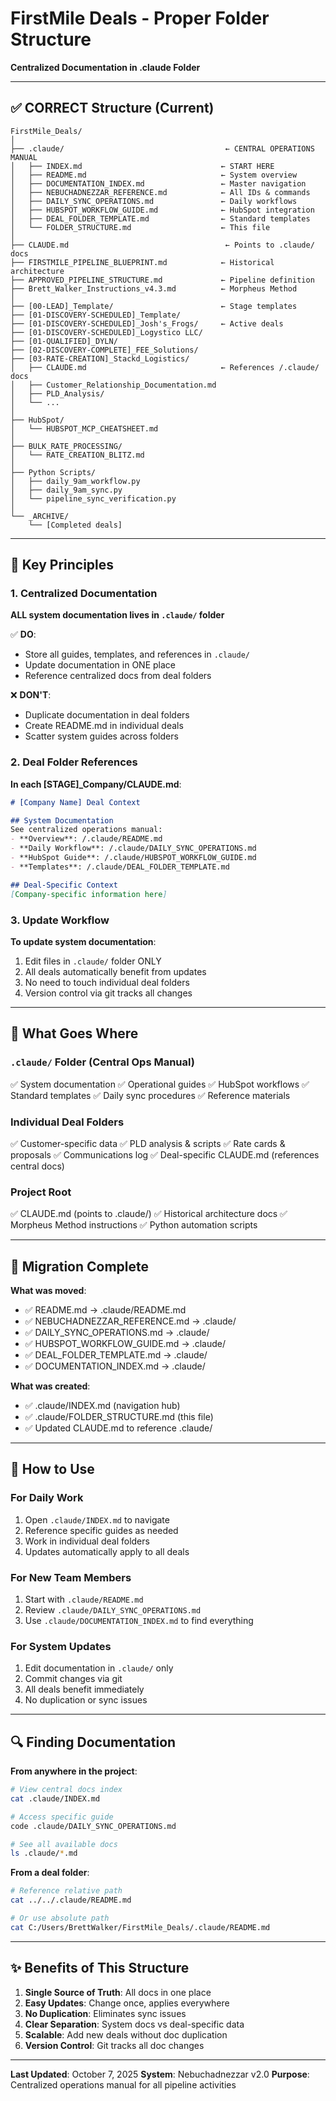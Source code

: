 # FirstMile Deals - Proper Folder Structure
**Centralized Documentation in .claude Folder**

---

## ✅ CORRECT Structure (Current)

```
FirstMile_Deals/
│
├── .claude/                                    ← CENTRAL OPERATIONS MANUAL
│   ├── INDEX.md                               ← START HERE
│   ├── README.md                              ← System overview
│   ├── DOCUMENTATION_INDEX.md                 ← Master navigation
│   ├── NEBUCHADNEZZAR_REFERENCE.md            ← All IDs & commands
│   ├── DAILY_SYNC_OPERATIONS.md               ← Daily workflows
│   ├── HUBSPOT_WORKFLOW_GUIDE.md              ← HubSpot integration
│   ├── DEAL_FOLDER_TEMPLATE.md                ← Standard templates
│   └── FOLDER_STRUCTURE.md                    ← This file
│
├── CLAUDE.md                                   ← Points to .claude/ docs
├── FIRSTMILE_PIPELINE_BLUEPRINT.md            ← Historical architecture
├── APPROVED_PIPELINE_STRUCTURE.md             ← Pipeline definition
├── Brett_Walker_Instructions_v4.3.md          ← Morpheus Method
│
├── [00-LEAD]_Template/                        ← Stage templates
├── [01-DISCOVERY-SCHEDULED]_Template/
├── [01-DISCOVERY-SCHEDULED]_Josh's_Frogs/     ← Active deals
├── [01-DISCOVERY-SCHEDULED]_Logystico LLC/
├── [01-QUALIFIED]_DYLN/
├── [02-DISCOVERY-COMPLETE]_FEE_Solutions/
├── [03-RATE-CREATION]_Stackd_Logistics/
│   ├── CLAUDE.md                              ← References /.claude/ docs
│   ├── Customer_Relationship_Documentation.md
│   ├── PLD_Analysis/
│   └── ...
│
├── HubSpot/
│   └── HUBSPOT_MCP_CHEATSHEET.md
│
├── BULK_RATE_PROCESSING/
│   └── RATE_CREATION_BLITZ.md
│
├── Python Scripts/
│   ├── daily_9am_workflow.py
│   ├── daily_9am_sync.py
│   └── pipeline_sync_verification.py
│
└── _ARCHIVE/
    └── [Completed deals]
```

---

## 🎯 Key Principles

### 1. Centralized Documentation
**ALL system documentation lives in `.claude/` folder**

✅ **DO**:
- Store all guides, templates, and references in `.claude/`
- Update documentation in ONE place
- Reference centralized docs from deal folders

❌ **DON'T**:
- Duplicate documentation in deal folders
- Create README.md in individual deals
- Scatter system guides across folders

### 2. Deal Folder References

**In each [STAGE]_Company/CLAUDE.md**:
```markdown
# [Company Name] Deal Context

## System Documentation
See centralized operations manual:
- **Overview**: /.claude/README.md
- **Daily Workflow**: /.claude/DAILY_SYNC_OPERATIONS.md
- **HubSpot Guide**: /.claude/HUBSPOT_WORKFLOW_GUIDE.md
- **Templates**: /.claude/DEAL_FOLDER_TEMPLATE.md

## Deal-Specific Context
[Company-specific information here]
```

### 3. Update Workflow

**To update system documentation**:
1. Edit files in `.claude/` folder ONLY
2. All deals automatically benefit from updates
3. No need to touch individual deal folders
4. Version control via git tracks all changes

---

## 📁 What Goes Where

### `.claude/` Folder (Central Ops Manual)
✅ System documentation
✅ Operational guides
✅ HubSpot workflows
✅ Standard templates
✅ Daily sync procedures
✅ Reference materials

### Individual Deal Folders
✅ Customer-specific data
✅ PLD analysis & scripts
✅ Rate cards & proposals
✅ Communications log
✅ Deal-specific CLAUDE.md (references central docs)

### Project Root
✅ CLAUDE.md (points to .claude/)
✅ Historical architecture docs
✅ Morpheus Method instructions
✅ Python automation scripts

---

## 🔄 Migration Complete

**What was moved**:
- ✅ README.md → .claude/README.md
- ✅ NEBUCHADNEZZAR_REFERENCE.md → .claude/
- ✅ DAILY_SYNC_OPERATIONS.md → .claude/
- ✅ HUBSPOT_WORKFLOW_GUIDE.md → .claude/
- ✅ DEAL_FOLDER_TEMPLATE.md → .claude/
- ✅ DOCUMENTATION_INDEX.md → .claude/

**What was created**:
- ✅ .claude/INDEX.md (navigation hub)
- ✅ .claude/FOLDER_STRUCTURE.md (this file)
- ✅ Updated CLAUDE.md to reference .claude/

---

## 🚀 How to Use

### For Daily Work
1. Open `.claude/INDEX.md` to navigate
2. Reference specific guides as needed
3. Work in individual deal folders
4. Updates automatically apply to all deals

### For New Team Members
1. Start with `.claude/README.md`
2. Review `.claude/DAILY_SYNC_OPERATIONS.md`
3. Use `.claude/DOCUMENTATION_INDEX.md` to find everything

### For System Updates
1. Edit documentation in `.claude/` only
2. Commit changes via git
3. All deals benefit immediately
4. No duplication or sync issues

---

## 🔍 Finding Documentation

**From anywhere in the project**:
```bash
# View central docs index
cat .claude/INDEX.md

# Access specific guide
code .claude/DAILY_SYNC_OPERATIONS.md

# See all available docs
ls .claude/*.md
```

**From a deal folder**:
```bash
# Reference relative path
cat ../../.claude/README.md

# Or use absolute path
cat C:/Users/BrettWalker/FirstMile_Deals/.claude/README.md
```

---

## ✨ Benefits of This Structure

1. **Single Source of Truth**: All docs in one place
2. **Easy Updates**: Change once, applies everywhere
3. **No Duplication**: Eliminates sync issues
4. **Clear Separation**: System docs vs deal-specific data
5. **Scalable**: Add new deals without doc duplication
6. **Version Control**: Git tracks all doc changes

---

**Last Updated**: October 7, 2025
**System**: Nebuchadnezzar v2.0
**Purpose**: Centralized operations manual for all pipeline activities
